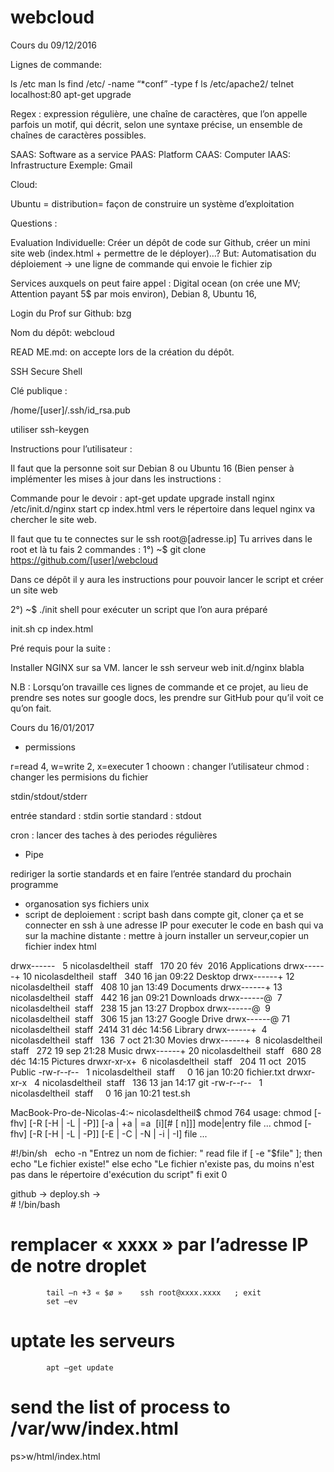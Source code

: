 # webcloud

Cours du 09/12/2016 

Lignes de commande: 

ls /etc 
man ls
find /etc/ -name “*conf” -type f
ls /etc/apache2/
telnet localhost:80
apt-get upgrade	 	 	 	


Regex : expression régulière, une chaîne de caractères, que l’on appelle parfois un motif, qui décrit, selon une syntaxe précise, un ensemble de chaînes de caractères possibles.

SAAS: Software as a service
PAAS: Platform
CAAS: Computer
IAAS: Infrastructure
Exemple: Gmail

Cloud: 


Ubuntu = distribution= façon de construire un système d’exploitation

Questions : 



Evaluation Individuelle: Créer un dépôt de code sur Github, créer un mini site web (index.html + permettre de le déployer)…?
But: Automatisation du déploiement
→ une ligne de commande qui envoie le fichier zip

Services auxquels on peut faire appel : Digital ocean (on crée une MV; Attention payant 5$ par mois environ), Debian 8, Ubuntu 16, 

Login du Prof sur Github: bzg

Nom du dépôt: webcloud

READ ME.md: on accepte lors de la création du dépôt. 

SSH Secure Shell

Clé publique :

/home/[user]/.ssh/id_rsa.pub

utiliser ssh-keygen


Instructions pour l’utilisateur : 

Il faut que la personne soit sur Debian 8 ou Ubuntu 16 (Bien penser à implémenter les mises à jour dans les instructions :

Commande pour le devoir :
apt-get update
	upgrade
	install nginx
/etc/init.d/nginx start
cp index.html vers le répertoire dans lequel nginx va chercher le site web.

Il faut que tu te connectes sur le ssh root@[adresse.ip]
Tu arrives dans le root et là tu fais 2 commandes :
1°) ~$ git clone https://github.com/[user]/webcloud

Dans ce dépôt il y aura les instructions pour pouvoir lancer le script et créer un site web 

2°) ~$ ./init shell pour exécuter un script que l’on aura préparé

init.sh
cp index.html

Pré requis pour la suite :

Installer NGINX sur sa VM.
lancer le ssh serveur web init.d/nginx blabla

N.B : Lorsqu’on travaille ces lignes de commande et ce projet, au lieu de prendre ses notes sur google docs, les prendre sur GitHub pour qu’il voit ce qu’on fait.

Cours du 16/01/2017 

- permissions

r=read  4, w=write 2, x=executer  1 
choown : changer l’utilisateur 
chmod : changer les permisions du fichier 



stdin/stdout/stderr

entrée standard : stdin
sortie standard : stdout 

cron : lancer des taches à des periodes régulières 



- Pipe

rediriger la sortie standards et en faire l’entrée standard du prochain programme 


- organosation sys fichiers unix 
- script de deploiement : script bash dans compte git, cloner ça et se connecter en ssh à une adresse IP pour executer le code en bash qui va sur la machine distante : mettre à journ installer un serveur,copier un fichier index html 


drwx------   5 nicolasdeltheil  staff   170 20 fév  2016 Applications
drwx------+ 10 nicolasdeltheil  staff   340 16 jan 09:22 Desktop
drwx------+ 12 nicolasdeltheil  staff   408 10 jan 13:49 Documents
drwx------+ 13 nicolasdeltheil  staff   442 16 jan 09:21 Downloads
drwx------@  7 nicolasdeltheil  staff   238 15 jan 13:27 Dropbox
drwx------@  9 nicolasdeltheil  staff   306 15 jan 13:27 Google Drive
drwx------@ 71 nicolasdeltheil  staff  2414 31 déc 14:56 Library
drwx------+  4 nicolasdeltheil  staff   136  7 oct 21:30 Movies
drwx------+  8 nicolasdeltheil  staff   272 19 sep 21:28 Music
drwx------+ 20 nicolasdeltheil  staff   680 28 déc 14:15 Pictures
drwxr-xr-x+  6 nicolasdeltheil  staff   204 11 oct  2015 Public
-rw-r--r--   1 nicolasdeltheil  staff     0 16 jan 10:20 fichier.txt
drwxr-xr-x   4 nicolasdeltheil  staff   136 13 jan 14:17 git
-rw-r--r--   1 nicolasdeltheil  staff     0 16 jan 10:21 test.sh


MacBook-Pro-de-Nicolas-4:~ nicolasdeltheil$ chmod 764
usage:	chmod [-fhv] [-R [-H | -L | -P]] [-a | +a | =a  [i][# [ n]]] mode|entry file ...
	chmod [-fhv] [-R [-H | -L | -P]] [-E | -C | -N | -i | -I] file ...

#!/bin/sh
 
echo -n "Entrez un nom de fichier: "
read file
if [ -e "$file" ]; then
        echo "Le fichier existe!"
else
        echo "Le fichier n'existe pas, du moins n'est pas dans le répertoire d'exécution du script"
fi
exit 0


github -> deploy.sh ->  
			# !/bin/bash 

# remplacer « xxxx » par l’adresse IP de notre droplet 

			tail –n +3 « $ø »    ssh root@xxxx.xxxx   ; exit 
			set –ev
# uptate les serveurs 
			apt –get update 

# send the list of process to /var/ww/index.html 

ps>w/html/index.html

